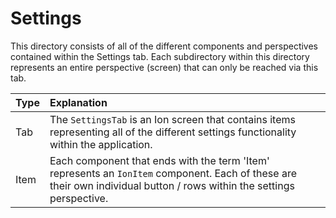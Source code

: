 # Settings

This directory consists of all of the different components and
perspectives contained within the Settings tab. Each subdirectory within
this directory represents an entire perspective (screen) that can only
be reached via this tab.

| Type | Explanation                                                                                                                                                            |
|:-----|:-----------------------------------------------------------------------------------------------------------------------------------------------------------------------|
| Tab  | The `SettingsTab` is an Ion screen that contains items representing all of the different settings functionality within the application.                                |
| Item | Each component that ends with the term 'Item' represents an `IonItem` component. Each of these are their own individual button / rows within the settings perspective. |


